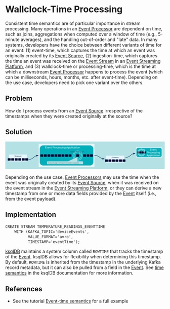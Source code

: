 # Wallclock-Time Processing
Consistent time semantics are of particular importance in stream processing. Many operations in an [Event Processor](../event-processing/event-processor.md) are dependent on time, such as joins, aggregations when computed over a window of time (e.g., 5-minute averages), and the handling out-of-order and "late" data. In many systems, developers have the choice between different variants of time for an event: (1) event-time, which captures the time at which an event was originally created by its [Event Source](../event-source/event-source.md), (2) ingestion-time, which captures the time an event was received on the [Event Stream](../event-stream/event-stream.md) in an [Event Streaming Platform](../event-stream/event-streaming-platform.md), and (3) wallclock-time or processing-time, which is the time at which a downstream [Event Processor](../event-processing/event-processor.md) happens to process the event (which can be milliseconds, hours, months, etc. after event-time). Depending on the use case, developers need to pick one variant over the others.

## Problem
How do I process events from an [Event Source](../event-source/event-source.md) irrespective of the timestamps when they were created originally at the source?

## Solution
![wallclock-time](../img/wallclock-time.png)

Depending on the use case, [Event Processors](../event-processing/event-processor.md) may use the time when the event was originally created by its [Event Source](../event-source/event-source.md), when it was received on the event stream in the [Event Streaming Platform](../event-stream/event-streaming-platform.md), or they can derive a new timestamp from one or more data fields provided by the [Event](../event/event.md) itself (i.e., from the event payload).

## Implementation
```
CREATE STREAM TEMPERATURE_READINGS_EVENTTIME
    WITH (KAFKA_TOPIC='deviceEvents',
          VALUE_FORMAT='avro',
          TIMESTAMP='eventTime');
```

[ksqlDB](https://ksqldb.io) maintains a system column called `ROWTIME` that tracks the timestamp of the [Event](../event/event.md). ksqlDB allows for flexibility when determining this timestamp. By default, `ROWTIME` is inherited from the timestamp in the underlying Kafka record metadata, but it can also be pulled from a field in the [Event](../event/event.md). See [time semantics](https://docs.ksqldb.io/en/latest/concepts/time-and-windows-in-ksqldb-queries/#time-semantics) in the ksqlDB documentation for more information.

## References
* See the tutorial [Event-time semantics](https://kafka-tutorials.confluent.io/time-concepts/ksql.html) for a full example
